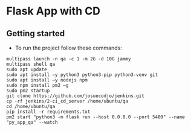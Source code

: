 # Flask App with CD

## Getting started

- To run the project follow these commands:

```
multipass launch -n qa -c 1 -m 2G -d 10G jammy
multipass shell qa
sudo apt update
sudo apt install –y python3 python3-pip python3-venv git
sudo apt install –y nodejs npm
sudo npm install pm2 –g
sudo pm2 startup
git clone https://github.com/josuecodjo/jenkins.git
cp -rf jenkins/2-ci_cd_server /home/ubuntu/qa
cd /home/ubuntu/qa
pip install –r requirements.txt
pm2 start "python3 -m flask run --host 0.0.0.0 --port 5400" --name "py_app_qa" --watch
```
